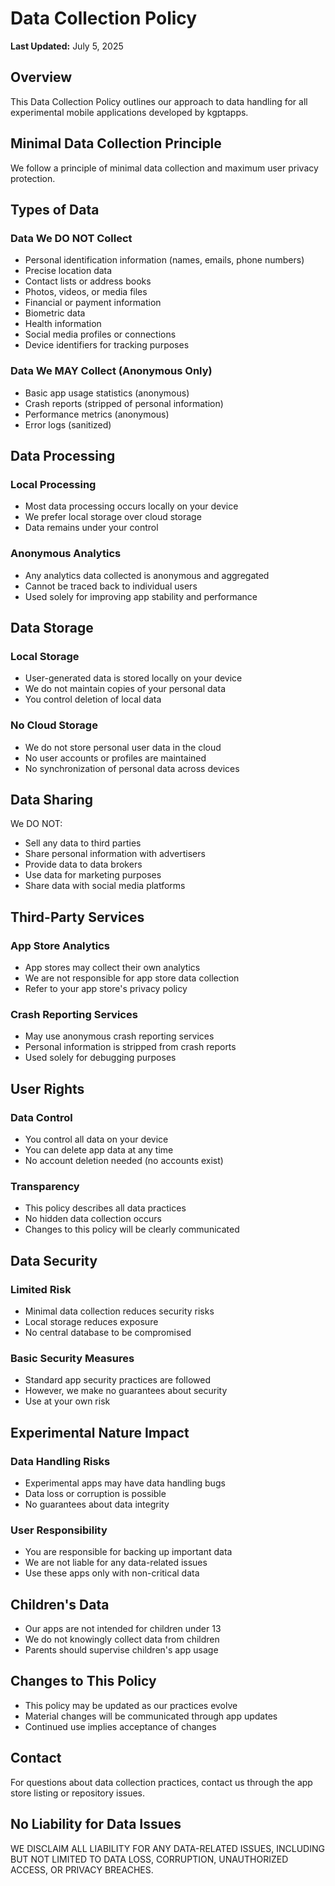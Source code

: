 # Data Collection Policy

**Last Updated:** July 5, 2025

## Overview

This Data Collection Policy outlines our approach to data handling for all experimental mobile applications developed by kgptapps.

## Minimal Data Collection Principle

We follow a principle of minimal data collection and maximum user privacy protection.

## Types of Data

### Data We DO NOT Collect
- Personal identification information (names, emails, phone numbers)
- Precise location data
- Contact lists or address books
- Photos, videos, or media files
- Financial or payment information
- Biometric data
- Health information
- Social media profiles or connections
- Device identifiers for tracking purposes

### Data We MAY Collect (Anonymous Only)
- Basic app usage statistics (anonymous)
- Crash reports (stripped of personal information)
- Performance metrics (anonymous)
- Error logs (sanitized)

## Data Processing

### Local Processing
- Most data processing occurs locally on your device
- We prefer local storage over cloud storage
- Data remains under your control

### Anonymous Analytics
- Any analytics data collected is anonymous and aggregated
- Cannot be traced back to individual users
- Used solely for improving app stability and performance

## Data Storage

### Local Storage
- User-generated data is stored locally on your device
- We do not maintain copies of your personal data
- You control deletion of local data

### No Cloud Storage
- We do not store personal user data in the cloud
- No user accounts or profiles are maintained
- No synchronization of personal data across devices

## Data Sharing

We DO NOT:
- Sell any data to third parties
- Share personal information with advertisers
- Provide data to data brokers
- Use data for marketing purposes
- Share data with social media platforms

## Third-Party Services

### App Store Analytics
- App stores may collect their own analytics
- We are not responsible for app store data collection
- Refer to your app store's privacy policy

### Crash Reporting Services
- May use anonymous crash reporting services
- Personal information is stripped from crash reports
- Used solely for debugging purposes

## User Rights

### Data Control
- You control all data on your device
- You can delete app data at any time
- No account deletion needed (no accounts exist)

### Transparency
- This policy describes all data practices
- No hidden data collection occurs
- Changes to this policy will be clearly communicated

## Data Security

### Limited Risk
- Minimal data collection reduces security risks
- Local storage reduces exposure
- No central database to be compromised

### Basic Security Measures
- Standard app security practices are followed
- However, we make no guarantees about security
- Use at your own risk

## Experimental Nature Impact

### Data Handling Risks
- Experimental apps may have data handling bugs
- Data loss or corruption is possible
- No guarantees about data integrity

### User Responsibility
- You are responsible for backing up important data
- We are not liable for any data-related issues
- Use these apps only with non-critical data

## Children's Data

- Our apps are not intended for children under 13
- We do not knowingly collect data from children
- Parents should supervise children's app usage

## Changes to This Policy

- This policy may be updated as our practices evolve
- Material changes will be communicated through app updates
- Continued use implies acceptance of changes

## Contact

For questions about data collection practices, contact us through the app store listing or repository issues.

## No Liability for Data Issues

WE DISCLAIM ALL LIABILITY FOR ANY DATA-RELATED ISSUES, INCLUDING BUT NOT LIMITED TO DATA LOSS, CORRUPTION, UNAUTHORIZED ACCESS, OR PRIVACY BREACHES.
